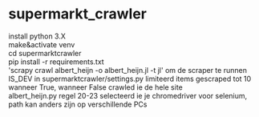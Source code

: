 # supermarkt_crawler
install python 3.X     
make&activate venv    
cd supermarktcrawler   
pip install -r requirements.txt   
'scrapy crawl albert_heijn -o albert_heijn.jl -t jl' om de scraper te runnen   
IS_DEV in supermarktcrawler/settings.py limiteerd items gescraped tot 10 wanneer 
True, wanneer False crawled ie de hele site   
albert_heijn.py regel 20-23 selecteerd ie je chromedriver voor selenium, path kan anders zijn op verschillende PCs
